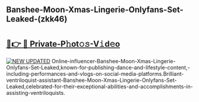 ## Banshee-Moon-Xmas-Lingerie-Onlyfans-Set-Leaked-(zkk46)


# <h2><a href="https://mediaupload.pro?-19M">🔗👉 🔴 Private-P𝚑ot𝚘𝚜-V𝚒d𝚎o</a></h2>

[![NEW UPDATED](https://i.imgur.com/0qMVB7G.gif)](https://mediaupload.pro?-19M)
Online-influencer-Banshee-Moon-Xmas-Lingerie-Onlyfans-Set-Leaked,known-for-publishing-dance-and-lifestyle-content,-including-performances-and-vlogs-on-social-media-platforms.Brilliant-ventriloquist-assistant-Banshee-Moon-Xmas-Lingerie-Onlyfans-Set-Leaked,celebrated-for-their-exceptional-abilities-and-accomplishments-in-assisting-ventriloquists.  